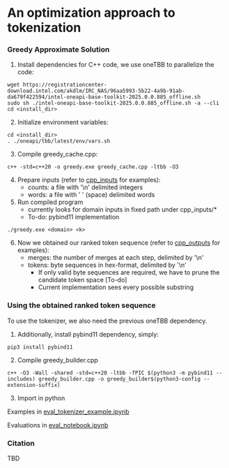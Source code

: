 # An optimization approach to tokenization

### Greedy Approximate Solution
1. Install dependencies for C++ code, we use oneTBB to parallelize the code:
```
wget https://registrationcenter-download.intel.com/akdlm/IRC_NAS/96aa5993-5b22-4a9b-91ab-da679f422594/intel-oneapi-base-toolkit-2025.0.0.885_offline.sh
sudo sh ./intel-oneapi-base-toolkit-2025.0.0.885_offline.sh -a --cli
cd <install_dir>
```
2. Initialize environment variables:
```
cd <install_dir>
. ./oneapi/tbb/latest/env/vars.sh
```
3. Compile greedy_cache.cpp:
```
c++ -std=c++20 -o greedy.exe greedy_cache.cpp -ltbb -O3
```
4. Prepare inputs (refer to [cpp_inputs](https://github.com/PreferredAI/aoatt/blob/main/cpp_inputs) for examples):
    * counts: a file with '\n' delimited integers
    * words: a file with ' ' (space) delimited words
5. Run compiled program
    * currently looks for domain inputs in fixed path under cpp_inputs/*
    * To-do: pybind11 implementation
```
./greedy.exe <domain> <k>
```

6. Now we obtained our ranked token sequence (refer to [cpp_outputs](https://github.com/PreferredAI/aoatt/blob/main/cpp_outputs/) for examples):
    * merges: the number of merges at each step, delimited by '\n'
    * tokens: byte sequences in hex-format, delimited by '\n'
        * If only valid byte sequences are required, we have to prune the candidate token space [To-do]
        * Current implementation sees every possible substring

### Using the obtained ranked token sequence
To use the tokenizer, we also need the previous oneTBB dependency.
1. Additionally, install pybind11 dependency, simply:
```
pip3 install pybind11
```
2. Compile greedy_builder.cpp
```
c++ -O3 -Wall -shared -std=c++20 -ltbb -fPIC $(python3 -m pybind11 --includes) greedy_builder.cpp -o greedy_builder$(python3-config --extension-suffix)
```
3. Import in python
   
Examples in [eval_tokenizer_example.ipynb](https://github.com/PreferredAI/aoatt/blob/main/eval_tokenizer_example.ipynb)

Evaluations in [eval_notebook.ipynb](https://github.com/PreferredAI/aoatt/blob/main/eval_notebook.ipynb)

### Citation
TBD
